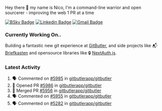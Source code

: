 
Hey there 👋 my name is Nico, I'm a command-line warrior and open sourcerer - improving the web 1 PR at a time

[![BSky Badge](https://img.shields.io/badge/-%20%40ndo.dev%20-%200285FF?style=flat-square&logo=bluesky&color=%23161e27)](https://bsky.app/profile/ndo.dev) [![Linkedin Badge](https://img.shields.io/badge/-ndom91-blue?style=flat-square&logo=Linkedin&logoColor=white&link=https://www.linkedin.com/in/ndom91/)](https://www.linkedin.com/in/ndom91/) [![Gmail Badge](https://img.shields.io/badge/-yo@ndo.dev-c14438?style=flat-square&logo=mail.ru&logoColor=white&link=mailto:yo@ndo.dev)](mailto:yo@ndo.dev)

### Currently Working On..

Building a fantastic new git experience at [GitButler](https://github.com/gitbutlerapp), and side projects like 📬 [Briefkasten](https://briefkastenhq.com) and opensource libraries like 🔒 [NextAuth.js](https://github.com/nextauthjs/next-auth).

<!--START_SECTION_PROFILE_VIEWS:readme-info-->
<!--END_SECTION_PROFILE_VIEWS:readme-info-->

<!--START_SECTION_DAILY_COMMIT:readme-info-->
<!--END_SECTION_DAILY_COMMIT:readme-info-->

<!--START_SECTION_WEEKLY_COMMIT:readme-info-->
<!--END_SECTION_WEEKLY_COMMIT:readme-info-->

### Latest Activity

<!--START_SECTION:activity-->
1. 🗣 Commented on [#5985](https://github.com/gitbutlerapp/gitbutler/pull/5985#issuecomment-2598678090) in [gitbutlerapp/gitbutler](https://github.com/gitbutlerapp/gitbutler)
2. 💪 Opened PR [#5986](https://github.com/gitbutlerapp/gitbutler/pull/5986) in [gitbutlerapp/gitbutler](https://github.com/gitbutlerapp/gitbutler)
3. 🎉 Merged PR [#5956](https://github.com/gitbutlerapp/gitbutler/pull/5956) in [gitbutlerapp/gitbutler](https://github.com/gitbutlerapp/gitbutler)
4. 🗣 Commented on [#5955](https://github.com/gitbutlerapp/gitbutler/pull/5955#issuecomment-2593101246) in [gitbutlerapp/gitbutler](https://github.com/gitbutlerapp/gitbutler)
5. 🗣 Commented on [#5282](https://github.com/gitbutlerapp/gitbutler/issues/5282#issuecomment-2593099539) in [gitbutlerapp/gitbutler](https://github.com/gitbutlerapp/gitbutler)
<!--END_SECTION:activity-->
